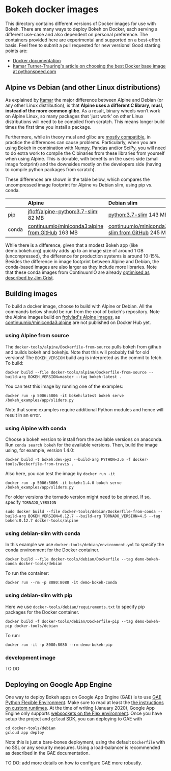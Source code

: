 # Bokeh docker images
This directory contains different versions of Docker images for use with Bokeh. There are many ways to deploy Bokeh on Docker, each serving a different use-case and also dependent on personal preference. The containers provided here are experimental and supported on a best-effort basis. Feel free to submit a pull requested for new versions! Good starting points are:

* [Docker documentation](https://docs.docker.com/)
* [Itamar Turner-Trauring's article on choosing the best Docker base image at pythonspeed.com](https://pythonspeed.com/articles/base-image-python-docker-images/)


## Alpine vs Debian (and other Linux distributions)
As explained by [Itamar](https://pythonspeed.com/articles/base-image-python-docker-images/) the major difference between Alpine and Debian (or any other Linux distribution), is that __Alpine uses a different C library, musl, instead of the more common glibc__. As a result, binary wheels won’t work on Alpine Linux, so many packages that 'just work' on other Linux distributions will need to be compiled from scratch. This means longer build times the first time you install a package.

Furthermore, while in theory musl and glibc are [mostly compatible](https://wiki.musl-libc.org/functional-differences-from-glibc.html), in practice the differences can cause problems. Particularly, when you are using Bokeh in combination with Numpy, Pandas and/or SciPy, you will need to do extra work to compile the C binaries from these libraries from yourself when using Alpine. This is do-able, with benefits on the users side (small image footprint) and the downsides mostly on the developers side (having to compile python packages from scratch).

These differences are shown in the table below, which compares the uncompressed image footprint for Alpine vs Debian slim, using pip vs. conda.

|  | Alpine | Debian slim |
|:---|:---|:---|
|pip | [jfloff/alpine-python:3.7-slim](https://hub.docker.com/r/jfloff/alpine-python): 82 MB | [python:3.7-slim](https://github.com/docker-library/python/blob/d2a2b4f7422aac78c7d5ea6aadc49d009d184a5f/3.7/buster/slim/Dockerfile) 143 MB |
|conda |[continuumio/miniconda3:alpine from GitHub](https://github.com/ContinuumIO/docker-images/blob/master/miniconda3/alpine/Dockerfile) 163 MB | [continuumio/miniconda3:debian-slim from GitHub](https://github.com/ContinuumIO/docker-images/blob/master/miniconda3/debian/Dockerfile) 245 MB |

While there is a difference, given that a modest Bokeh app (like demo.bokeh.org) quickly adds up to an image size of around 1 GB (uncompressed), the difference for production systems is around 10-15%. Besides the difference in image footprint between Alpine and Debian, the conda-based images are also larger as they include more libraries. Note that these conda images from ContinuumIO are already [optimised as described by Jim Crist](https://jcrist.github.io/conda-docker-tips.html).

## Building images
To build a docker image, choose to build with Alpine or Debian. All the commands below should be run from the root of bokeh's repository. Note the Alpine images build on [frolvlad's Alpine images](https://hub.docker.com/u/frolvlad), as [continuumio/miniconda3:alpine](https://github.com/ContinuumIO/docker-images/blob/master/miniconda3/alpine/Dockerfile) are not published on Docker Hub yet.

### using Alpine from source
The `docker-tools/alpine/Dockerfile-from-source` pulls bokeh from github and builds bokeh and bokehjs. Note that this will probably fail for old versions! The `BOKEH_VERSION` build arg is interpreted as the commit to fetch. To build:
``` shell
docker build --file docker-tools/alpine/Dockerfile-from-source --build-arg BOKEH_VERSION=master --tag bokeh:latest .
```

You can test this image by running one of the examples:
```shell
docker run -p 5006:5006 -it bokeh:latest bokeh serve /bokeh_examples/app/sliders.py
```

Note that some examples require additional Python modules and hence will result in an error.

### using Alpine with conda
Choose a bokeh version to install from the available versions on anaconda.
Run `conda search bokeh` for the available versions. Then, build the image using, for example, version 1.4.0:
``` shell
docker build -t bokeh:dev-py3 --build-arg PYTHON=3.6 -f docker-tools/Dockerfile-from-travis .
```

Also here, you can test the image by `docker run -it`
```
docker run -p 5006:5006 -it bokeh:1.4.0 bokeh serve /bokeh_examples/app/sliders.py
```

For older versions the tornado version might need to be pinned. If so, specify `TORNADO_VERSION`
``` shell
sudo docker build --file docker-tools/debian/Dockerfile-from-conda --build-arg BOKEH_VERSION=0.12.7 --build-arg TORNADO_VERSION=4.5 --tag bokeh:0.12.7 docker-tools/alpine
```

### using debian-slim with conda
In this example we use `docker-tools/debian/environment.yml` to specify the conda environment for the Docker container.
```shell
docker build --file docker-tools/debian/Dockerfile --tag demo-bokeh-conda docker-tools/debian
```

To run the container:
```shell
docker run --rm -p 8080:8080 -it demo-bokeh-conda
```


### using debian-slim with pip
Here we use `docker-tools/debian/requirements.txt` to specify pip packages for the Docker container.
```shell
docker build -f docker-tools/debian/Dockerfile-pip --tag demo-bokeh-pip docker-tools/debian
```

To run:
```
docker run -it -p 8080:8080 --rm demo-bokeh-pip
```

### development image
TO DO

## Deploying on Google App Engine
One way to deploy Bokeh apps on Google App Engine (GAE) is to use [GAE Python Flexible Environment](https://cloud.google.com/appengine/docs/flexible/python). Make sure to read at least the [the instructions on custom runtimes](https://cloud.google.com/appengine/docs/flexible/custom-runtimes/how-to). At the time of writing (January 2020), Google App Engine only supports [websockets on the Flex environment](https://cloud.google.com/blog/products/application-development/introducing-websockets-support-for-app-engine-flexible-environment). Once you have setup the project and `gcloud` SDK, you can deploying to GAE with

```shell
cd docker-tools/debian
gcloud app deploy
```

Note this is just a bare-bones deployment, using the default `Dockerfile` with no SSL or any security measures. Using a load-balancer is recommended as described in the GAE documentation. 

TO DO: add more details on how to configure GAE more robustly.
